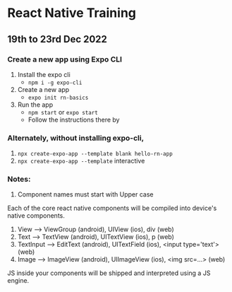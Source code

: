 # React Native Training

## 19th to 23rd Dec 2022

### Create a new app using Expo CLI

1. Install the expo cli
    - `npm i -g expo-cli`
1. Create a new app
    - `expo init rn-basics`
1. Run the app
    - `npm start` or `expo start`
    - Follow the instructions there by

### Alternately, without installing expo-cli,

1. `npx create-expo-app --template blank hello-rn-app`
1. `npx create-expo-app --template` interactive

### Notes:

1. Component names must start with Upper case

Each of the core react native components will be compiled into device's native components.

1. View --> ViewGroup (android), UIView (ios), div (web)
1. Text --> TextView (android), UITextView (ios), p (web)
1. TextInput --> EditText (android), UITextField (ios), &lt;input type='text'> (web)
1. Image --> ImageView (android), UIImageView (ios), &lt;img src=...> (web)

JS inside your components will be shipped and interpreted using a JS engine.
